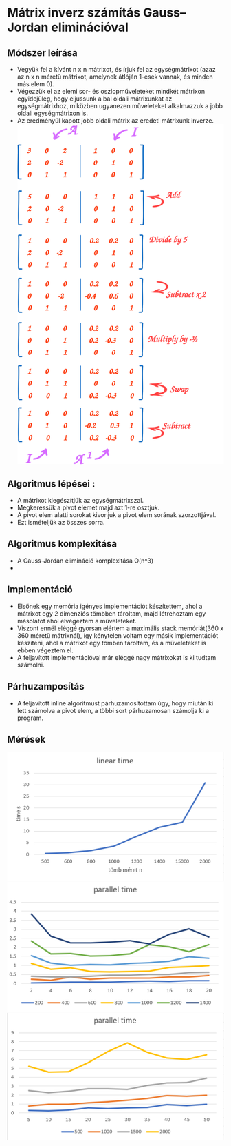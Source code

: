 # Mátrix inverz számítás Gauss–Jordan eliminációval

## Módszer leírása
- Vegyük fel a kívánt n x n mátrixot, és írjuk fel az egységmátrixot (azaz az n x n méretű mátrixot, amelynek átlóján 1-esek vannak, és minden más elem 0).
- Végezzük el az elemi sor- és oszlopműveleteket mindkét mátrixon egyidejűleg, hogy eljussunk a bal oldali mátrixunkat az egységmátrixhoz, miközben ugyanezen műveleteket alkalmazzuk a jobb oldali egységmátrixon is.
- Az eredményül kapott jobb oldali mátrix az eredeti mátrixunk inverze.
![gauss jordán](./pictures/matrix-gauss-jordan.svg)

## Algoritmus lépései :
- A mátrixot kiegészítjük az egységmátrixszal.
- Megkeressük a pivot elemet majd azt 1-re osztjuk.
- A pivot elem alatti sorokat kivonjuk a pivot elem sorának szorzottjával.
- Ezt ismételjük az összes sorra.


## Algoritmus komplexitása
- A Gauss-Jordan elimináció komplexitása O(n^3)
- 

## Implementáció
- Elsőnek egy memória igényes implementációt készítettem, ahol a mátrixot egy 2 dimenziós tömbben tároltam, majd létrehoztam egy másolatot ahol elvégeztem a műveleteket.
- Viszont ennél eléggé gyorsan elértem a maximális stack memóriát(360 x 360 méretű mátrixnál), így kénytelen voltam egy másik implementációt készíteni, ahol a mátrixot egy tömben tároltam, és a műveleteket is ebben végeztem el.
- A feljavított implementációval már eléggé nagy mátrixokat is ki tudtam számolni.

## Párhuzamposítás
- A feljavított inline algoritmust párhuzamosítottam úgy, hogy miután ki lett számolva a pivot elem, a többi sort párhuzamosan számolja ki a program.

## Mérések
![lineáris](./pictures/linear.png)
![parallel](./pictures/parallel_small.png)
![parallel](./pictures/parallel_big.png)
